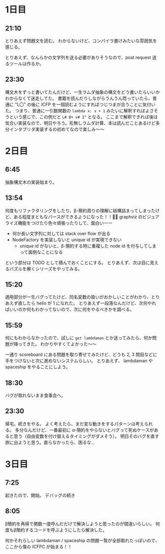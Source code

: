 # 1日目

## 21:10

とりあえず問題文を読む。
わからないけど、コンパイラ書けみたいな雰囲気を感じる。

とりあえず、なんらかの文字列を送る必要がありそうなので、post request 送るツールは作るか。

## 23:30

構文木をずっと書いてたんだけど、一生ラムダ抽象の構文をどう書いたらいいかわからなくて迷走してた。
書籍を読んだりしながらうんうん唸っていたら、普通に "L〇" の後に ICFP を一個読むようにすればつじつまが合うことに気付いた。
つまり、普通に一引数関数の `lambda x: x + 1` みたいに解釈すればよさそうという感じで、この例だと `L# B+ v# I"` となる。
ここまで解釈できれば後は気合い実装なので、明日やろう。形無しラムダ計算、本は読んだことあるけど多分インタプリタ実装するの初めてなので楽しみ～～

# 2日目

## 6:45

抽象構文木の実装始まり。

## 13:54

何度もリファクタリングをしたり、β-簡約周りの理解に結構詰まってしまったけど、ある程度まともなパースができるようになった！！🎉🎉
graphviz のビジュアライズ機能をつけたり色々頑張ったりして、面白いーー

- 何か長い文字列に対しては stack over flow が出る
- NodeFactory を実装しないと unique id が実現できない
    - unique id がないと、β-簡約する時に重複した node id を付与してしまって面倒なことになる

という部分は TODO として積んでおくことにする。
とりあえず、次は目に見えるパズルを解くシリーズをやってみる。

## 15:20

適用部分が一生バグってたけど、同名変数の扱いがおかしいことがわかり、とりあえず直したら hello が 1 になれた。
とりあえず一段落なんだけど、次何やればいいのか何もわかってないので、次に何をやるべきかを調べる。

## 15:59

何にもわからなかったので、試しに `get lambdaman` とか送ってみたら、何か問題が降ってきた。
わかりやすくてよかった～～

一通り scoreboard にある問題を取り寄せてみたけど、どうも 2, 3 問目などに手をつけないと次に進めないシステムらしい。
とりあえず、 lambdaman や spaceship をやることにしよう。

## 18:30

バグが取れないまま食事会へ。

## 23:30

帰宅。続きをやる。
よく考えたら、まだ変な動きをするパターンは考えられる。
多分なんだけど、一番最初に α-簡約をやらないとバグって死ぬケースがあると思う（自由変数を付け替えるタイミングがダメそう）。
明日そのバグを直す旅に出ようと思う。直らなかったら、困るな…

# 3日目

## 7:25

起きたので、開始。
デバッグの続き

## 8:05

β簡約を再帰で関数一度呼んだだけで解決しようと思ったのが間違いらしい。
何度もβ簡約するコードを呼ぶようにしたら解決した。

何かそれらしい lambdaman / spaceship の問題一覧が全部取れたっぽいので、ここから僕の ICFPC が始まる！！

